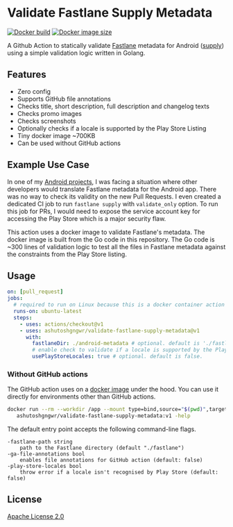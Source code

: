 # Validate Fastlane Supply Metadata

[![Docker build](https://github.com/ashutoshgngwr/validate-fastlane-supply-metadata/workflows/Docker/badge.svg)](https://github.com/ashutoshgngwr/validate-fastlane-supply-metadata/actions/workflows/docker.yaml)
[![Docker image size](https://img.shields.io/docker/image-size/ashutoshgngwr/validate-fastlane-supply-metadata?sort=semver)](https://hub.docker.com/r/ashutoshgngwr/validate-fastlane-supply-metadata/tags?page=1&ordering=last_updated)

A Github Action to statically validate [Fastlane](https://docs.fastlane.tools) metadata
for Android ([supply](https://docs.fastlane.tools/actions/supply/)) using a simple
validation logic written in Golang.

## Features

- Zero config
- Supports GitHub file annotations
- Checks title, short description, full description and changelog texts
- Checks promo images
- Checks screenshots
- Optionally checks if a locale is supported by the Play Store Listing
- Tiny docker image ~700KB
- Can be used without GitHub actions

## Example Use Case

In one of my [Android projects](https://github.com/ashutoshgngwr/noice), I was
facing a situation where other developers would translate Fastlane metadata for
the Android app. There was no way to check its validity on the new Pull Requests.
I even created a dedicated CI job to run `fastlane supply` with `validate_only` option.
To run this job for PRs, I would need to expose the service account key
for accessing the Play Store which is a major security flaw.

This action uses a docker image to validate Fastlane's metadata. The docker image
is built from the Go code in this repository. The Go code is ~300 lines of
validation logic to test all the files in Fastlane metadata against the constraints
from the Play Store listing.

## Usage

```yaml
on: [pull_request]
jobs:
  # required to run on Linux because this is a docker container action
  runs-on: ubuntu-latest
  steps:
    - uses: actions/checkout@v1
    - uses: ashutoshgngwr/validate-fastlane-supply-metadata@v1
      with:
        fastlaneDir: ./android-metadata # optional. default is './fastlane/metadata/android'.
        # enable check to validate if a locale is supported by the Play Store Listing.
        usePlayStoreLocales: true # optional. default is false.
```

### Without GitHub actions

The GitHub action uses on a [docker image][dmg] under the hood. You can use it
directly for environments other than GitHub actions.

[dmg]: https://hub.docker.com/r/ashutoshgngwr/validate-fastlane-supply-metadata

```sh
docker run --rm --workdir /app --mount type=bind,source="$(pwd)",target=/app \
   ashutoshgngwr/validate-fastlane-supply-metadata:v1 -help
```

The default entry point accepts the following command-line flags.

```text
-fastlane-path string
    path to the Fastlane directory (default "./fastlane")
-ga-file-annotations bool
    enables file annotations for GitHub action (default: false)
-play-store-locales bool
    throw error if a locale isn't recognised by Play Store (default: false)
```

## License

[Apache License 2.0](/LICENSE)
